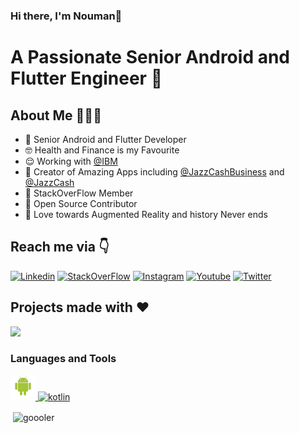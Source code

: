 ### Hi there, I'm Nouman👋


# A Passionate Senior Android and Flutter Engineer 🚀 

## About Me 🤷🏻‍♂️

* 📱 Senior Android and Flutter Developer
* 🤓 Health and Finance is my Favourite
* 😌 Working with [@IBM](https://ibm.com/)
* 🐶 Creator of Amazing Apps including [@JazzCashBusiness](https://play.google.com/store/apps/details?id=com.ibm.jazzcashmerchant) and [@JazzCash](https://play.google.com/store/apps/details?id=com.techlogix.mobilinkcustomer)
* 📸 StackOverFlow Member 
* 📝 Open Source Contributor
* 🚀 Love towards Augmented Reality and history Never ends
## 
## Reach me via 👇

[![Linkedin](https://img.shields.io/badge/LinkedIn-blue.svg?style=for-the-badge&logo=linkedin)](https://www.linkedin.com/in/chnouman/)
[![StackOverFlow](https://img.shields.io/stackexchange/stackoverflow/r/6236752?style=for-the-badge)](https://stackoverflow.com/users/6236752/nouman-ch)
[![Instagram](https://img.shields.io/badge/Instagram-gray.svg?style=for-the-badge&logo=instagram)](https://www.instagram.com/codewithnomi/)
[![Youtube](https://img.shields.io/badge/Youtube-red.svg?style=for-the-badge&logo=youtube)](https://www.youtube.com/channel/UCaQO8eigwLUe5Ktl3UZrEDA)
[![Twitter](https://img.shields.io/badge/Twitter-skyblue.svg?style=for-the-badge&logo=twitter)](https://twitter.com/chnouman200)


## Projects made with ❤️ 

![](https://github-profile-trophy.vercel.app/?username=chnouman)

### Languages and Tools
<p align="left"> <a href="https://developer.android.com" target="_blank"> <img src="https://raw.githubusercontent.com/devicons/devicon/master/icons/android/android-original-wordmark.svg" alt="android" width="40" height="40"/> </a> <a href="https://kotlinlang.org" target="_blank"> <img src="https://www.vectorlogo.zone/logos/kotlinlang/kotlinlang-icon.svg" alt="kotlin" width="40" height="40"/> </a> </p>

<p>&nbsp;<img align="center" src="https://github-readme-stats.vercel.app/api?username=chnouman&show_icons=true&locale=en" alt="goooler" /></p>
